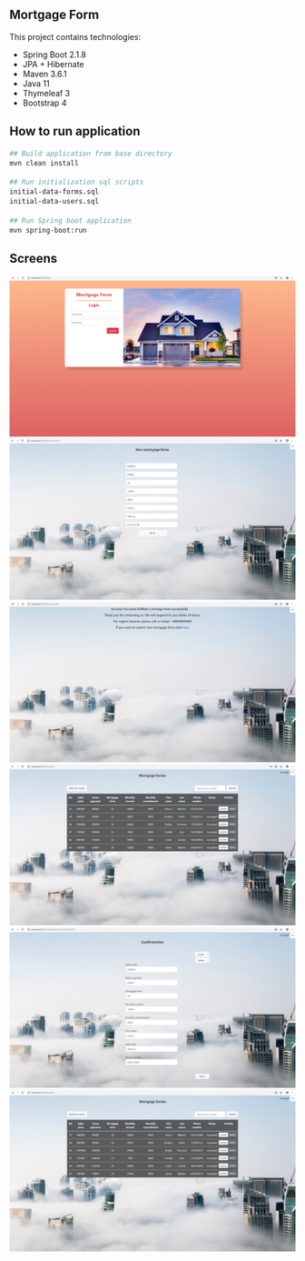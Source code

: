 Mortgage Form
---------------------------------------------

This project contains technologies:
- Spring Boot 2.1.8
- JPA + Hibernate
- Maven 3.6.1
- Java 11
- Thymeleaf 3
- Bootstrap 4

How to run application
---------------------------------------------
```bash
## Build application from base directory
mvn clean install

## Run initialization sql scripts
initial-data-forms.sql
initial-data-users.sql

## Run Spring boot application
mvn spring-boot:run

```

Screens
---------------------------------------------
![](src/main/resources/static/images/screens/screen1.png)
![](src/main/resources/static/images/screens/screen2.png)
![](src/main/resources/static/images/screens/screen3.png)
![](src/main/resources/static/images/screens/screen4.png)
![](src/main/resources/static/images/screens/screen5.png)
![](src/main/resources/static/images/screens/screen6.png)
